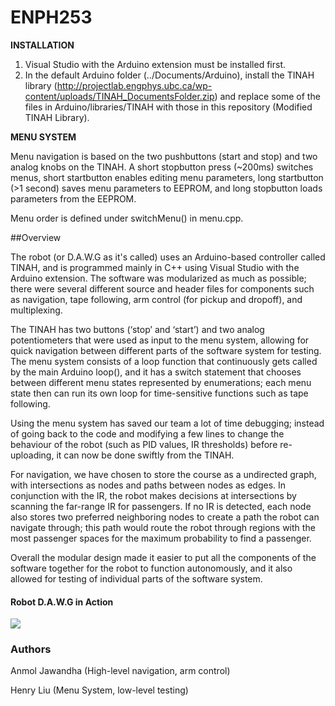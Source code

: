 # ENPH253
<b>INSTALLATION</b>

1. Visual Studio with the Arduino extension must be installed first. 
2. In the default Arduino folder (../Documents/Arduino), install the TINAH library (http://projectlab.engphys.ubc.ca/wp-content/uploads/TINAH_DocumentsFolder.zip)
and replace some of the files in Arduino/libraries/TINAH with those in this repository (Modified TINAH Library).

<b> MENU SYSTEM </b>

Menu navigation is based on the two pushbuttons (start and stop) and two analog knobs on the TINAH. A short stopbutton press (~200ms) switches menus, short startbutton enables editing menu parameters, long startbutton (>1 second) saves menu parameters to EEPROM, and long stopbutton loads parameters from the EEPROM. 

Menu order is defined under switchMenu() in menu.cpp.

##Overview 

The robot (or D.A.W.G as it's called) uses an Arduino-based controller called TINAH, and is programmed mainly in C++ using Visual Studio with the Arduino extension. The software was modularized as much as possible; there were several different source and header files for components such as navigation, tape following, arm control (for pickup and dropoff), and multiplexing.

The TINAH has two buttons (‘stop’ and ‘start’) and two analog potentiometers that were used as input to the menu system, allowing for quick navigation between different parts of the software system for testing. The menu system consists of a loop function that continuously gets called by the main Arduino loop(), and it has a switch statement that chooses between different menu states represented by enumerations; each menu state then can run its own loop for time-sensitive functions such as tape following.

Using the menu system has saved our team a lot of time debugging; instead of going back to the code and modifying a few lines to change the behaviour of the robot (such as PID values, IR thresholds) before re-uploading, it can now be done swiftly from the TINAH.

For navigation, we have chosen to store the course as a undirected graph, with intersections as nodes and paths between nodes as edges. In conjunction with the IR, the robot makes decisions at intersections by scanning the far-range IR for passengers. If no IR is detected, each node also stores two preferred neighboring nodes to create a path the robot can navigate through; this path would route the robot through regions with the most passenger spaces for the maximum probability to find a passenger.

Overall the modular design made it easier to put all the components of the software together for the robot to function autonomously, and it also allowed for testing of individual parts of the software system.

#### Robot D.A.W.G in Action
![](https://www.dropbox.com/s/7ejbmalthxkbo6y/2531.jpeg?dl=1)

### Authors

Anmol Jawandha (High-level navigation, arm control)

Henry Liu (Menu System, low-level testing)

